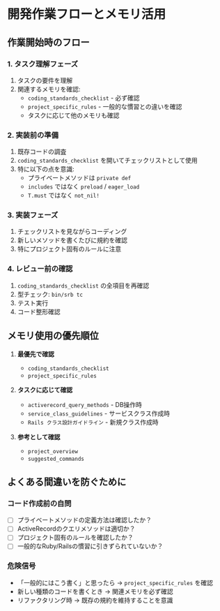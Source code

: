 # 開発作業フローとメモリ活用

## 作業開始時のフロー

### 1. タスク理解フェーズ
1. タスクの要件を理解
2. 関連するメモリを確認:
   - `coding_standards_checklist` - 必ず確認
   - `project_specific_rules` - 一般的な慣習との違いを確認
   - タスクに応じて他のメモリも確認

### 2. 実装前の準備
1. 既存コードの調査
2. `coding_standards_checklist` を開いてチェックリストとして使用
3. 特に以下の点を意識:
   - プライベートメソッドは `private def`
   - `includes` ではなく `preload` / `eager_load`
   - `T.must` ではなく `not_nil!`

### 3. 実装フェーズ
1. チェックリストを見ながらコーディング
2. 新しいメソッドを書くたびに規約を確認
3. 特にプロジェクト固有のルールに注意

### 4. レビュー前の確認
1. `coding_standards_checklist` の全項目を再確認
2. 型チェック: `bin/srb tc`
3. テスト実行
4. コード整形確認

## メモリ使用の優先順位

1. **最優先で確認**
   - `coding_standards_checklist`
   - `project_specific_rules`

2. **タスクに応じて確認**
   - `activerecord_query_methods` - DB操作時
   - `service_class_guidelines` - サービスクラス作成時
   - `Rails クラス設計ガイドライン` - 新規クラス作成時

3. **参考として確認**
   - `project_overview`
   - `suggested_commands`

## よくある間違いを防ぐために

### コード作成前の自問
- [ ] プライベートメソッドの定義方法は確認したか？
- [ ] ActiveRecordのクエリメソッドは適切か？
- [ ] プロジェクト固有のルールを確認したか？
- [ ] 一般的なRuby/Railsの慣習に引きずられていないか？

### 危険信号
- 「一般的にはこう書く」と思ったら → `project_specific_rules` を確認
- 新しい種類のコードを書くとき → 関連メモリを必ず確認
- リファクタリング時 → 既存の規約を維持することを意識